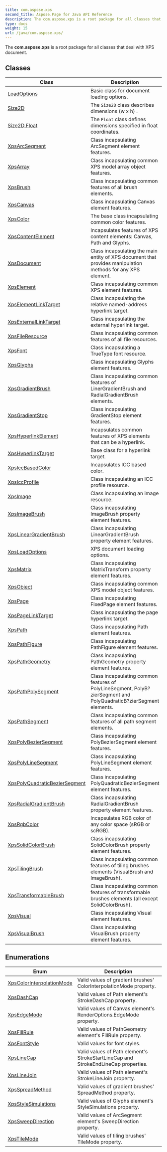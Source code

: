 ```yaml
---
title: com.aspose.xps
second_title: Aspose.Page for Java API Reference
description: The com.aspose.xps is a root package for all classes that deal with XPS document.
type: docs
weight: 15
url: /java/com.aspose.xps/
---
```


The **com.aspose.xps** is a root package for all classes that deal with XPS document.


## Classes

| Class | Description |
| --- | --- |
| [LoadOptions](../com.aspose.xps/loadoptions) | Basic class for document loading options. |
| [Size2D](../com.aspose.xps/size2d) | The `Size2D` class describes dimensions  (w x h) . |
| [Size2D.Float](../com.aspose.xps/size2d.float) | The `Float` class defines dimensions specified in float coordinates. |
| [XpsArcSegment](../com.aspose.xps/xpsarcsegment) | Class incapsulating ArcSegment element features. |
| [XpsArray<T>](../com.aspose.xps/xpsarray) | Class incapsulating common XPS model array object features. |
| [XpsBrush](../com.aspose.xps/xpsbrush) | Class incapsulating common features of all brush elements. |
| [XpsCanvas](../com.aspose.xps/xpscanvas) | Class incapsulating Canvas element features. |
| [XpsColor](../com.aspose.xps/xpscolor) | The base class incapsulating common color features. |
| [XpsContentElement](../com.aspose.xps/xpscontentelement) | Incapsulates features of XPS content elements: Canvas, Path and Glyphs. |
| [XpsDocument](../com.aspose.xps/xpsdocument) | Class incapsulating the main entity of XPS document that provides manipulation methods for any XPS element. |
| [XpsElement](../com.aspose.xps/xpselement) | Class incapsulating common XPS element features. |
| [XpsElementLinkTarget](../com.aspose.xps/xpselementlinktarget) | Class incapsulating the relative named-address hyperlink target. |
| [XpsExternalLinkTarget](../com.aspose.xps/xpsexternallinktarget) | Class incapsulating the external hyperlink target. |
| [XpsFileResource](../com.aspose.xps/xpsfileresource) | Class incapsulating common features of all file resources. |
| [XpsFont](../com.aspose.xps/xpsfont) | Class incapsulating a TrueType font resource. |
| [XpsGlyphs](../com.aspose.xps/xpsglyphs) | Class incapsulating Glyphs element features. |
| [XpsGradientBrush](../com.aspose.xps/xpsgradientbrush) | Class incapsulating common features of LinerGradientBrush and RadialGradientBrush elements. |
| [XpsGradientStop](../com.aspose.xps/xpsgradientstop) | Class incapsulating GradientStop element features. |
| [XpsHyperlinkElement](../com.aspose.xps/xpshyperlinkelement) | Incapsulates common features of XPS elements that can be a hyperlink. |
| [XpsHyperlinkTarget](../com.aspose.xps/xpshyperlinktarget) | Base class for a hyperlink target. |
| [XpsIccBasedColor](../com.aspose.xps/xpsiccbasedcolor) | Incapsulates ICC based color. |
| [XpsIccProfile](../com.aspose.xps/xpsiccprofile) | Class incapsulating an ICC profile resource. |
| [XpsImage](../com.aspose.xps/xpsimage) | Class incapsulating an image resource. |
| [XpsImageBrush](../com.aspose.xps/xpsimagebrush) | Class incapsulating ImageBrush property element features. |
| [XpsLinearGradientBrush](../com.aspose.xps/xpslineargradientbrush) | Class incapsulating LinearGradientBrush property element features. |
| [XpsLoadOptions](../com.aspose.xps/xpsloadoptions) | XPS document loading options. |
| [XpsMatrix](../com.aspose.xps/xpsmatrix) | Class incapsulating MatrixTransform property element features. |
| [XpsObject](../com.aspose.xps/xpsobject) | Class incapsulating common XPS model object features. |
| [XpsPage](../com.aspose.xps/xpspage) | Class incapsulating FixedPage element features. |
| [XpsPageLinkTarget](../com.aspose.xps/xpspagelinktarget) | Class incapsulating the page hyperlink target. |
| [XpsPath](../com.aspose.xps/xpspath) | Class incapsulating Path element features. |
| [XpsPathFigure](../com.aspose.xps/xpspathfigure) | Class incapsulating PathFigure element features. |
| [XpsPathGeometry](../com.aspose.xps/xpspathgeometry) | Class incapsulating PathGeometry property element features. |
| [XpsPathPolySegment](../com.aspose.xps/xpspathpolysegment) | Class incapsulating common features of PolyLineSegment, PolyB?zierSegment and PolyQuadraticB?zierSegment elements. |
| [XpsPathSegment](../com.aspose.xps/xpspathsegment) | Class incapsulating common features of all path segment elements. |
| [XpsPolyBezierSegment](../com.aspose.xps/xpspolybeziersegment) | Class incapsulating PolyBezierSegment element features. |
| [XpsPolyLineSegment](../com.aspose.xps/xpspolylinesegment) | Class incapsulating PolyLineSegment element features. |
| [XpsPolyQuadraticBezierSegment](../com.aspose.xps/xpspolyquadraticbeziersegment) | Class incapsulating PolyQuadraticBezierSegment element features. |
| [XpsRadialGradientBrush](../com.aspose.xps/xpsradialgradientbrush) | Class incapsulating RadialGradientBrush property element features. |
| [XpsRgbColor](../com.aspose.xps/xpsrgbcolor) | Incapsulates RGB color of any color space (sRGB or scRGB). |
| [XpsSolidColorBrush](../com.aspose.xps/xpssolidcolorbrush) | Class incapsulating SolidColorBrush property element features. |
| [XpsTilingBrush](../com.aspose.xps/xpstilingbrush) | Class incapsulating common features of tiling brushes elements (VisualBrush and ImageBrush). |
| [XpsTransformableBrush](../com.aspose.xps/xpstransformablebrush) | Class incapsulating common features of transformable brushes elements (all except SolidColorBrush). |
| [XpsVisual](../com.aspose.xps/xpsvisual) | Class incapsulating Visual element features. |
| [XpsVisualBrush](../com.aspose.xps/xpsvisualbrush) | Class incapsulating VisualBrush property element features. |

## Enumerations

| Enum | Description |
| --- | --- |
| [XpsColorInterpolationMode](../com.aspose.xps/xpscolorinterpolationmode) | Valid values of gradient brushes' ColorInterpolationMode property. |
| [XpsDashCap](../com.aspose.xps/xpsdashcap) | Valid values of Path element's StrokeDashCap property. |
| [XpsEdgeMode](../com.aspose.xps/xpsedgemode) | Valid values of Canvas element's RenderOptions.EdgeMode property. |
| [XpsFillRule](../com.aspose.xps/xpsfillrule) | Valid values of PathGeometry element's FillRule property. |
| [XpsFontStyle](../com.aspose.xps/xpsfontstyle) | Valid values for font styles. |
| [XpsLineCap](../com.aspose.xps/xpslinecap) | Valid values of Path element's StrokeStartLineCap and StrokeEndLineCap properties. |
| [XpsLineJoin](../com.aspose.xps/xpslinejoin) | Valid values of Path element's StrokeLineJoin property. |
| [XpsSpreadMethod](../com.aspose.xps/xpsspreadmethod) | Valid values of gradient brushes' SpreadMethod property. |
| [XpsStyleSimulations](../com.aspose.xps/xpsstylesimulations) | Valid values of Glyphs element's StyleSimulations property. |
| [XpsSweepDirection](../com.aspose.xps/xpssweepdirection) | Valid values of ArcSegment element's SweepDirection property. |
| [XpsTileMode](../com.aspose.xps/xpstilemode) | Valid values of tiling brushes' TileMode property. |
